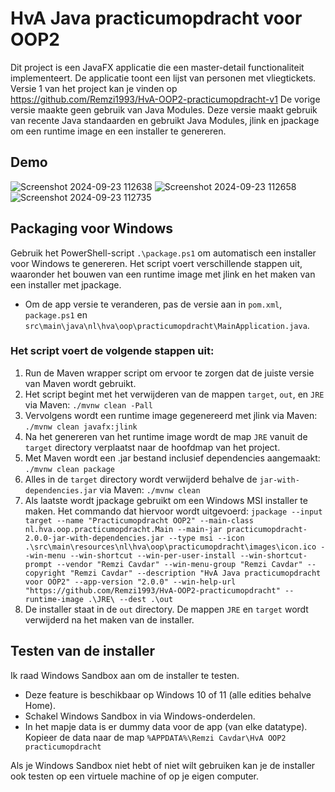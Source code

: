 # HvA Java practicumopdracht voor OOP2
Dit project is een JavaFX applicatie die een master-detail functionaliteit implementeert. 
De applicatie toont een lijst van personen met vliegtickets.
Versie 1 van het project kan je vinden op https://github.com/Remzi1993/HvA-OOP2-practicumopdracht-v1
De vorige versie maakte geen gebruik van Java Modules.
Deze versie maakt gebruik van recente Java standaarden en gebruikt Java Modules, jlink en jpackage om een runtime image en een installer te genereren.

## Demo
![Screenshot 2024-09-23 112638](https://github.com/user-attachments/assets/67478baa-f9e1-4102-8ad7-5709bef4aabb)
![Screenshot 2024-09-23 112658](https://github.com/user-attachments/assets/cd77e584-b449-4f88-b240-8baf2443adec)
![Screenshot 2024-09-23 112735](https://github.com/user-attachments/assets/bc04f7d2-7c35-4018-8fa9-d42978d2f38c)

## Packaging voor Windows
Gebruik het PowerShell-script `.\package.ps1` om automatisch een installer voor Windows te genereren. 
Het script voert verschillende stappen uit, waaronder het bouwen van een runtime image met jlink en het maken van een installer met jpackage.
- Om de app versie te veranderen, pas de versie aan in `pom.xml`, `package.ps1` en `src\main\java\nl\hva\oop\practicumopdracht\MainApplication.java`.

### Het script voert de volgende stappen uit:
1. Run de Maven wrapper script om ervoor te zorgen dat de juiste versie van Maven wordt gebruikt.
2. Het script begint met het verwijderen van de mappen `target`, `out`, en `JRE` via Maven: `./mvnw clean -Pall`
3. Vervolgens wordt een runtime image gegenereerd met jlink via Maven: `./mvnw clean javafx:jlink`
4. Na het genereren van het runtime image wordt de map `JRE` vanuit de `target` directory verplaatst naar de hoofdmap van het project.
5. Met Maven wordt een .jar bestand inclusief dependencies aangemaakt: `./mvnw clean package`
6. Alles in de `target` directory wordt verwijderd behalve de `jar-with-dependencies.jar` via Maven: `./mvnw clean`
7. Als laatste wordt jpackage gebruikt om een Windows MSI installer te maken. Het commando dat hiervoor wordt uitgevoerd: `jpackage --input target --name "Practicumopdracht OOP2" --main-class nl.hva.oop.practicumopdracht.Main --main-jar practicumopdracht-2.0.0-jar-with-dependencies.jar --type msi --icon .\src\main\resources\nl\hva\oop\practicumopdracht\images\icon.ico --win-menu --win-shortcut --win-per-user-install --win-shortcut-prompt --vendor "Remzi Cavdar" --win-menu-group "Remzi Cavdar" --copyright "Remzi Cavdar" --description "HvA Java practicumopdracht voor OOP2" --app-version "2.0.0" --win-help-url "https://github.com/Remzi1993/HvA-OOP2-practicumopdracht" --runtime-image .\JRE\ --dest .\out`
8. De installer staat in de `out` directory. De mappen `JRE` en `target` wordt verwijderd na het maken van de installer.

## Testen van de installer
Ik raad Windows Sandbox aan om de installer te testen.
- Deze feature is beschikbaar op Windows 10 of 11 (alle edities behalve Home).
- Schakel Windows Sandbox in via Windows-onderdelen.
- In het mapje data is er dummy data voor de app (van elke datatype). Kopieer de data naar de map `%APPDATA%\Remzi Cavdar\HvA OOP2 practicumopdracht`

Als je Windows Sandbox niet hebt of niet wilt gebruiken kan je de installer ook testen op een virtuele machine of op je eigen computer.
